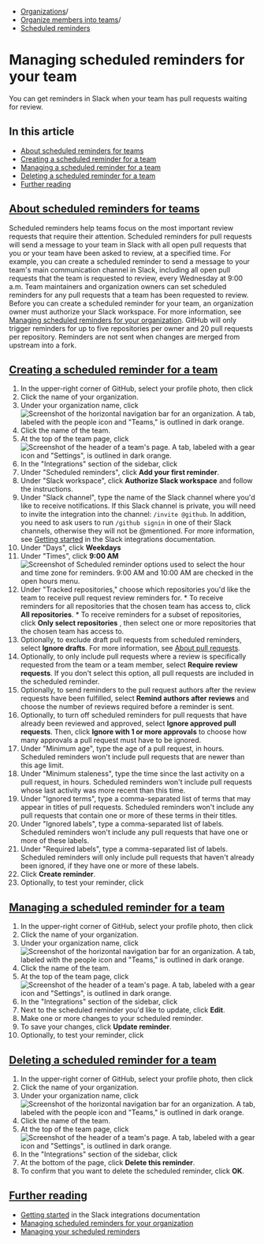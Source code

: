   * [Organizations](https://docs.github.com/en/organizations "Organizations")/
  * [Organize members into teams](https://docs.github.com/en/organizations/organizing-members-into-teams "Organize members into teams")/
  * [Scheduled reminders](https://docs.github.com/en/organizations/organizing-members-into-teams/managing-scheduled-reminders-for-your-team "Scheduled reminders")


# Managing scheduled reminders for your team
You can get reminders in Slack when your team has pull requests waiting for review.
## In this article
  * [About scheduled reminders for teams](https://docs.github.com/en/organizations/organizing-members-into-teams/managing-scheduled-reminders-for-your-team#about-scheduled-reminders-for-teams)
  * [Creating a scheduled reminder for a team](https://docs.github.com/en/organizations/organizing-members-into-teams/managing-scheduled-reminders-for-your-team#creating-a-scheduled-reminder-for-a-team)
  * [Managing a scheduled reminder for a team](https://docs.github.com/en/organizations/organizing-members-into-teams/managing-scheduled-reminders-for-your-team#managing-a-scheduled-reminder-for-a-team)
  * [Deleting a scheduled reminder for a team](https://docs.github.com/en/organizations/organizing-members-into-teams/managing-scheduled-reminders-for-your-team#deleting-a-scheduled-reminder-for-a-team)
  * [Further reading](https://docs.github.com/en/organizations/organizing-members-into-teams/managing-scheduled-reminders-for-your-team#further-reading)


## [About scheduled reminders for teams](https://docs.github.com/en/organizations/organizing-members-into-teams/managing-scheduled-reminders-for-your-team#about-scheduled-reminders-for-teams)
Scheduled reminders help teams focus on the most important review requests that require their attention. Scheduled reminders for pull requests will send a message to your team in Slack with all open pull requests that you or your team have been asked to review, at a specified time. For example, you can create a scheduled reminder to send a message to your team's main communication channel in Slack, including all open pull requests that the team is requested to review, every Wednesday at 9:00 a.m.
Team maintainers and organization owners can set scheduled reminders for any pull requests that a team has been requested to review. Before you can create a scheduled reminder for your team, an organization owner must authorize your Slack workspace. For more information, see [Managing scheduled reminders for your organization](https://docs.github.com/en/organizations/managing-organization-settings/managing-scheduled-reminders-for-your-organization).
GitHub will only trigger reminders for up to five repositories per owner and 20 pull requests per repository. Reminders are not sent when changes are merged from upstream into a fork.
## [Creating a scheduled reminder for a team](https://docs.github.com/en/organizations/organizing-members-into-teams/managing-scheduled-reminders-for-your-team#creating-a-scheduled-reminder-for-a-team)
  1. In the upper-right corner of GitHub, select your profile photo, then click 
  2. Click the name of your organization.
  3. Under your organization name, click 
![Screenshot of the horizontal navigation bar for an organization. A tab, labeled with the people icon and "Teams," is outlined in dark orange.](https://docs.github.com/assets/cb-22213/images/help/organizations/organization-teams-tab.png)
  4. Click the name of the team.
  5. At the top of the team page, click 
![Screenshot of the header of a team's page. A tab, labeled with a gear icon and "Settings", is outlined in dark orange.](https://docs.github.com/assets/cb-13532/images/help/teams/team-settings-global-nav-update.png)
  6. In the "Integrations" section of the sidebar, click 
  7. Under "Scheduled reminders", click **Add your first reminder**.
  8. Under "Slack workspace", click **Authorize Slack workspace** and follow the instructions.
  9. Under "Slack channel", type the name of the Slack channel where you'd like to receive notifications.
If this Slack channel is private, you will need to invite the integration into the channel: `/invite @github`. In addition, you need to ask users to run `/github signin` in one of their Slack channels, otherwise they will not be @mentioned. For more information, see [Getting started](https://github.com/integrations/slack?tab=readme-ov-file#getting-started) in the Slack integrations documentation.
  10. Under "Days", click **Weekdays**
  11. Under "Times", click **9:00 AM**
![Screenshot of Scheduled reminder options used to select the hour and time zone for reminders. 9:00 AM and 10:00 AM are checked in the open hours menu.](https://docs.github.com/assets/cb-21377/images/help/settings/scheduled-reminders-times.png)
  12. Under "Tracked repositories," choose which repositories you'd like the team to receive pull request review reminders for.
     * To receive reminders for all repositories that the chosen team has access to, click **All repositories**.
     * To receive reminders for a subset of repositories, click **Only select repositories** , then select one or more repositories that the chosen team has access to.
  13. Optionally, to exclude draft pull requests from scheduled reminders, select **Ignore drafts**. For more information, see [About pull requests](https://docs.github.com/en/pull-requests/collaborating-with-pull-requests/proposing-changes-to-your-work-with-pull-requests/about-pull-requests#draft-pull-requests).
  14. Optionally, to only include pull requests where a review is specifically requested from the team or a team member, select **Require review requests**. If you don't select this option, all pull requests are included in the scheduled reminder.
  15. Optionally, to send reminders to the pull request authors after the review requests have been fulfilled, select **Remind authors after reviews** and choose the number of reviews required before a reminder is sent.
  16. Optionally, to turn off scheduled reminders for pull requests that have already been reviewed and approved, select **Ignore approved pull requests**. Then, click **Ignore with 1 or more approvals** to choose how many approvals a pull request must have to be ignored.
  17. Under "Minimum age", type the age of a pull request, in hours. Scheduled reminders won't include pull requests that are newer than this age limit.
  18. Under "Minimum staleness", type the time since the last activity on a pull request, in hours. Scheduled reminders won't include pull requests whose last activity was more recent than this time.
  19. Under "Ignored terms", type a comma-separated list of terms that may appear in titles of pull requests. Scheduled reminders won't include any pull requests that contain one or more of these terms in their titles.
  20. Under "Ignored labels", type a comma-separated list of labels. Scheduled reminders won't include any pull requests that have one or more of these labels.
  21. Under "Required labels", type a comma-separated list of labels. Scheduled reminders will only include pull requests that haven't already been ignored, if they have one or more of these labels.
  22. Click **Create reminder**.
  23. Optionally, to test your reminder, click 


## [Managing a scheduled reminder for a team](https://docs.github.com/en/organizations/organizing-members-into-teams/managing-scheduled-reminders-for-your-team#managing-a-scheduled-reminder-for-a-team)
  1. In the upper-right corner of GitHub, select your profile photo, then click 
  2. Click the name of your organization.
  3. Under your organization name, click 
![Screenshot of the horizontal navigation bar for an organization. A tab, labeled with the people icon and "Teams," is outlined in dark orange.](https://docs.github.com/assets/cb-22213/images/help/organizations/organization-teams-tab.png)
  4. Click the name of the team.
  5. At the top of the team page, click 
![Screenshot of the header of a team's page. A tab, labeled with a gear icon and "Settings", is outlined in dark orange.](https://docs.github.com/assets/cb-13532/images/help/teams/team-settings-global-nav-update.png)
  6. In the "Integrations" section of the sidebar, click 
  7. Next to the scheduled reminder you'd like to update, click **Edit**.
  8. Make one or more changes to your scheduled reminder.
  9. To save your changes, click **Update reminder**.
  10. Optionally, to test your reminder, click 


## [Deleting a scheduled reminder for a team](https://docs.github.com/en/organizations/organizing-members-into-teams/managing-scheduled-reminders-for-your-team#deleting-a-scheduled-reminder-for-a-team)
  1. In the upper-right corner of GitHub, select your profile photo, then click 
  2. Click the name of your organization.
  3. Under your organization name, click 
![Screenshot of the horizontal navigation bar for an organization. A tab, labeled with the people icon and "Teams," is outlined in dark orange.](https://docs.github.com/assets/cb-22213/images/help/organizations/organization-teams-tab.png)
  4. Click the name of the team.
  5. At the top of the team page, click 
![Screenshot of the header of a team's page. A tab, labeled with a gear icon and "Settings", is outlined in dark orange.](https://docs.github.com/assets/cb-13532/images/help/teams/team-settings-global-nav-update.png)
  6. In the "Integrations" section of the sidebar, click 
  7. At the bottom of the page, click **Delete this reminder**.
  8. To confirm that you want to delete the scheduled reminder, click **OK**.


## [Further reading](https://docs.github.com/en/organizations/organizing-members-into-teams/managing-scheduled-reminders-for-your-team#further-reading)
  * [Getting started](https://github.com/integrations/slack?tab=readme-ov-file#getting-started) in the Slack integrations documentation
  * [Managing scheduled reminders for your organization](https://docs.github.com/en/organizations/managing-organization-settings/managing-scheduled-reminders-for-your-organization)
  * [Managing your scheduled reminders](https://docs.github.com/en/account-and-profile/setting-up-and-managing-your-personal-account-on-github/managing-your-membership-in-organizations/managing-your-scheduled-reminders)


